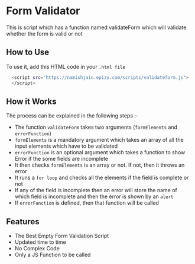 
# Form Validator

This is script which has a function named validateForm which will validate whether the form is valid or not

## How to Use

To use it, add this HTML code in your `.html file`

```bash
  <script src="https://namishjain.epizy.com/scripts/validateform.js">
  </script>
```
    



## How it Works

The process can be explained in the following steps :-

- The function `validateForm` takes two arguments (`formElements` and `errorFunction`)
- `formElements` is a mandatory argument which takes an array of all the input elements which have to be validated
- `errorFunction` is an optional argument which takes a function to show Error if the some fields are incomplete
- It then checks `formElements` is an array or not. If not, then it throws an error
- It runs a `for loop` and checks all the elements if the field is complete or not
- If any of the field is incomplete then an error will store the name of which field is incomplete and then the error is shown by an `alert`
- If `errorFunction` is defined, then that function will be called

## Features

- The Best Empty Form Validation Script
- Updated time to time
- No Complex Code
- Only a JS Function to be called

